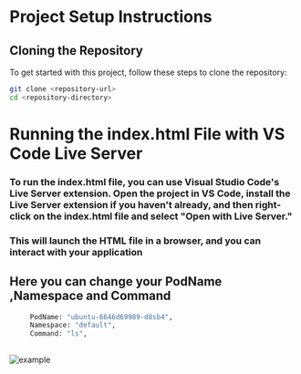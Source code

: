 # Project Setup Instructions

## Cloning the Repository
To get started with this project, follow these steps to clone the repository:

```bash
git clone <repository-url>
cd <repository-directory>
```

# Running the index.html File with VS Code Live Server
### To run the index.html file, you can use Visual Studio Code's Live Server extension. Open the project in VS Code, install the Live Server extension if you haven't already, and then right-click on the index.html file and select "Open with Live Server."

### This will launch the HTML file in a browser, and you can interact with your application

## Here you can change your PodName ,Namespace and Command
```bash
     PodName: "ubuntu-6646d69989-d8sb4",
     Namespace: "default",
     Command: "ls",
        
```
![example](https://blog-bucket.s3.brilliant.com.bd/thumbnail/aa9f37f0-ea95-4ecf-b821-5bacbfd09927.png)